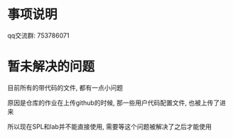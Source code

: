 # 事项说明

qq交流群: 753786071



# 暂未解决的问题

目前所有的带代码的文件, 都有一点小问题

原因是仓库的作业在上传github的时候, 那一些用户代码配置文件, 也被上传了进来

所以现在SPL和lab并不能直接使用, 需要等这个问题被解决了之后才能使用